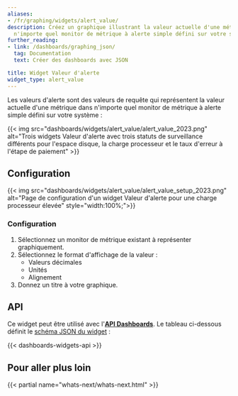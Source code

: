 ```yaml
---
aliases:
- /fr/graphing/widgets/alert_value/
description: Créez un graphique illustrant la valeur actuelle d'une métrique dans
  n'importe quel monitor de métrique à alerte simple défini sur votre système.
further_reading:
- link: /dashboards/graphing_json/
  tag: Documentation
  text: Créer des dashboards avec JSON

title: Widget Valeur d'alerte
widget_type: alert_value
---
```


Les valeurs d'alerte sont des valeurs de requête qui représentent la valeur actuelle d'une métrique dans n'importe quel monitor de métrique à alerte simple défini sur votre système :

{{< img src="dashboards/widgets/alert_value/alert_value_2023.png" alt="Trois widgets Valeur d'alerte avec trois statuts de surveillance différents pour l'espace disque, la charge processeur et le taux d'erreur à l'étape de paiement" >}}

## Configuration
{{< img src="dashboards/widgets/alert_value/alert_value_setup_2023.png" alt="Page de configuration d'un widget Valeur d'alerte pour une charge processeur élevée" style="width:100%;">}}

### Configuration

1. Sélectionnez un monitor de métrique existant à représenter graphiquement.
2. Sélectionnez le format d'affichage de la valeur :
    * Valeurs décimales
    * Unités
    * Alignement
3. Donnez un titre à votre graphique.

## API

Ce widget peut être utilisé avec l'**[API Dashboards][1]**. Le tableau ci-dessous définit le [schéma JSON du widget][2] :

{{< dashboards-widgets-api >}}

## Pour aller plus loin

{{< partial name="whats-next/whats-next.html" >}}

[1]: /fr/api/v1/dashboards/
[2]: /fr/dashboards/graphing_json/widget_json/
